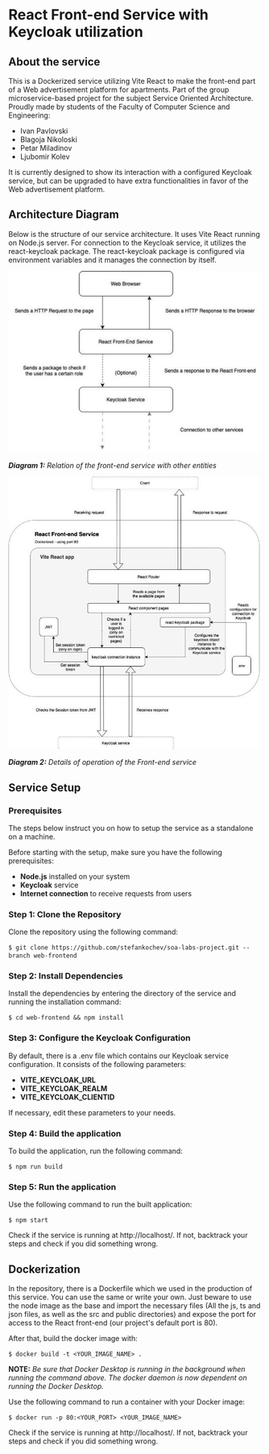 ﻿**<h1>React Front-end Service with Keycloak utilization</h1>**

**<h2>About the service</h2>**

This is a Dockerized service utilizing Vite React to make the front-end part of a Web advertisement platform for apartments. Part of the group microservice-based project for the subject Service Oriented Architecture. Proudly made by students of the Faculty of Computer Science and Engineering: 

- Ivan Pavlovski 
- Blagoja Nikoloski 
- Petar Miladinov 
- Ljubomir Kolev 

It is currently designed to show its interaction with a configured Keycloak service, but can be upgraded to have extra functionalities in favor of the Web advertisement platform.

**<h2>Architecture Diagram</h2>**

Below is the structure of our service architecture. It uses Vite React running on Node.js server. For connection to the Keycloak service, it utilizes the react-keycloak package. The react-keycloak package is configured via environment variables and it manages the connection by itself. 

![](https://github.com/stefankochev/soa-labs-project/blob/web-frontend/web-frontend/diagrams/1.jpeg?raw=true)

***Diagram 1:*** *Relation of the front-end service with other entities* 

![](https://github.com/stefankochev/soa-labs-project/blob/web-frontend/web-frontend/diagrams/2.jpeg?raw=true)

***Diagram 2:*** *Details of operation of the Front-end service* 

**<h2>Service Setup</h2>**

**<h3>Prerequisites</h3>**
The steps below instruct you on how to setup the service as a standalone on a machine.

Before starting with the setup, make sure you have the following prerequisites: 

- **Node.js** installed on your system
- **Keycloak** service
- **Internet connection** to receive requests from users 

**<h3>Step 1: Clone the Repository</h3>**

Clone the repository using the following command: 
```console
$ git clone https://github.com/stefankochev/soa-labs-project.git --branch web-frontend
```

**<h3>Step 2: Install Dependencies</h3>**

Install the dependencies by entering the directory of the service and running the installation command: 

```console
$ cd web-frontend && npm install
```

**<h3>Step 3: Configure the Keycloak Configuration</h3>**

By default, there is a .env file which contains our Keycloak service configuration. It consists of the following parameters: 

- **VITE\_KEYCLOAK\_URL**
- **VITE\_KEYCLOAK\_REALM**
- **VITE\_KEYCLOAK\_CLIENTID**

If necessary, edit these parameters to your needs. 

**<h3>Step 4: Build the application</h3>**

To build the application, run the following command: 

```console
$ npm run build
```

**<h3>Step 5: Run the application</h3>**

Use the following command to run the built application:

```console
$ npm start
```

Check if the service is running at http://localhost/. If not, backtrack your steps and check if you did something wrong.

**<h2>Dockerization</h2>**

In the repository, there is a Dockerfile which we used in the production of this service. You can use the same or write your own. Just beware to use the node image as the base and import the necessary files (All the js, ts and json files, as well as the src and public directories) and expose the port for access to the React front-end (our project's default port is 80). 

After that, build the docker image with: 

```console
$ docker build -t <YOUR_IMAGE_NAME> .
```

**NOTE:** *Be sure that Docker Desktop is running in the background when running the command above. The docker daemon is now dependent on running the Docker Desktop.*

Use the following command to run a container with your Docker image: 

```console
$ docker run -p 80:<YOUR_PORT> <YOUR_IMAGE_NAME>
```

Check if the service is running at http://localhost/. If not, backtrack your steps and check if you did something wrong. 
